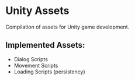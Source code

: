 # Unity Assets
Compilation of assets for Unity game development.


## Implemented Assets:
- Dialog Scripts
- Movement Scripts
- Loading Scripts (persistency)
